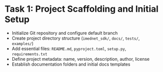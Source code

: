 # Task 1: Project Scaffolding and Initial Setup

- Initialize Git repository and configure default branch
- Create project directory structure (`imednet_sdk/`, `docs/`, `tests/`, `examples/`)
- Add essential files: `README.md`, `pyproject.toml`, `setup.py`, `requirements.txt`
- Define project metadata: name, version, description, author, license
- Establish documentation folders and initial docs templates
